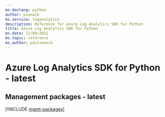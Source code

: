 ```yaml
---
ms.devlang: python
author: pvaneck
ms.service: loganalytics
description: Reference for Azure Log Analytics SDK for Python
title: Azure Log Analytics SDK for Python
ms.data: 11/09/2022
ms.topic: reference
ms.author: paulvaneck
---
```

# Azure Log Analytics SDK for Python - latest

## Management packages - latest
[!INCLUDE [mgmt-packages](log-analytics-mgmt-index.md)]